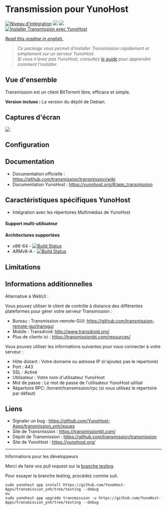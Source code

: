 # Transmission pour YunoHost

[![Niveau d'intégration](https://dash.yunohost.org/integration/transmission.svg)](https://dash.yunohost.org/appci/app/transmission) ![](https://ci-apps.yunohost.org/ci/badges/transmission.status.svg) ![](https://ci-apps.yunohost.org/ci/badges/transmission.maintain.svg)  
[![Installer Transmission avec YunoHost](https://install-app.yunohost.org/install-with-yunohost.png)](https://install-app.yunohost.org/?app=transmission)

*[Read this readme in english.](./README.md)* 

> *Ce package vous permet d'installer Transmission rapidement et simplement sur un serveur YunoHost.  
Si vous n'avez pas YunoHost, consultez [le guide](https://yunohost.org/#/install) pour apprendre comment l'installer.*

## Vue d'ensemble

Transmission est un client BitTorrent libre, efficace et simple.

**Version incluse :** La version du dépôt de Debian.

## Captures d'écran
![](https://raw.githubusercontent.com/YunoHost-Apps/transmission_ynh/master/transmission.jpg)


## Configuration

## Documentation

 * Documentation officielle : https://github.com/transmission/transmission/wiki
 * Documentation YunoHost : https://yunohost.org/#/app_transmission

## Caractéristiques spécifiques YunoHost

 * Intégration avec les répertoires Multimédias de YunoHost

#### Support multi-utilisateur

#### Architectures supportées

* x86-64 - [![Build Status](https://ci-apps.yunohost.org/ci/logs/transmission%20%28Apps%29.svg)](https://ci-apps.yunohost.org/ci/apps/transmission/)
* ARMv8-A - [![Build Status](https://ci-apps-arm.yunohost.org/ci/logs/transmission%20%28Apps%29.svg)](https://ci-apps-arm.yunohost.org/ci/apps/transmission/)

## Limitations

## Informations additionnelles
Alternative à WebUI :

Vous pouvez utiliser le client de contrôle à distance des différentes plateformes pour gérer votre serveur Transmission :

* Bureau : Transmission-remote-GUI: https://github.com/transmission-remote-gui/transgui
* Mobile : Transdroid: http://www.transdroid.org/
* Plus de clients ici : https://transmissionbt.com/resources/

Vous pouvez utiliser les informations suivantes pour vous connecter à votre serveur :

* Hôte distant : Votre domaine ou adresse IP (n'ajoutez pas le répertoire)
* Port : 443
* SSL : Activé
* Utilisateur : Votre nom d'utilisateur YunoHost
* Mot de passe : Le mot de passe de l'utilisateur YunoHost utilisé
* Répertoire RPC: /torrent/transmission/rpc (si vous utilisez le répertoire par défaut)

## Liens
 * Signaler un bug : https://github.com/YunoHost-Apps/transmission_ynh/issues
 * Site de Transmission : https://transmissionbt.com/
 * Dépôt de Transmission : https://github.com/transmission/transmission
 * Site de YunoHost : https://yunohost.org/

---

Informations pour les développeurs


Merci de faire vos pull request sur la [branche testing](https://github.com/YunoHost-Apps/transmission_ynh/tree/testing).

Pour essayer la branche testing, procédez comme suit.
```
sudo yunohost app install https://github.com/YunoHost-Apps/transmission_ynh/tree/testing --debug
ou
sudo yunohost app upgrade transmission -u https://github.com/YunoHost-Apps/transmission_ynh/tree/testing --debug
```
